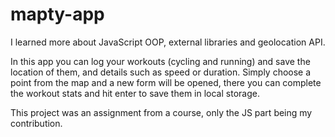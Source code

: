 # mapty-app

I learned more about JavaScript OOP, external libraries and geolocation API.

In this app you can log your workouts (cycling and running) and save the location of them, and details such as speed or duration.
Simply choose a point from the map and a new form will be opened, there you can complete the workout stats and hit enter to save them in local storage.

This project was an assignment from a course, only the JS part being my contribution.

